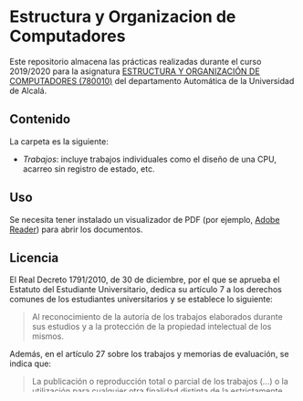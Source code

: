 # Estructura y Organizacion de Computadores

Este repositorio almacena las prácticas realizadas durante el curso 2019/2020 para la asignatura [ESTRUCTURA Y ORGANIZACIÓN DE COMPUTADORES (780010)](https://www.uah.es/es/estudios/estudios-oficiales/grados/asignatura/Estructura-y-Organizacion-de-Computadores-780010/) del departamento Automática de la Universidad de Alcalá.

## Contenido

La carpeta es la siguiente:

- _Trabajos_: incluye trabajos individuales como el diseño de una CPU, acarreo sin registro de estado, etc.

## Uso

Se necesita tener instalado un visualizador de PDF (por ejemplo, [Adobe Reader](https://get.adobe.com/es/reader/)) para abrir los documentos.

## Licencia

El Real Decreto 1791/2010, de 30 de diciembre, por el que se aprueba el Estatuto del Estudiante Universitario, dedica su artículo 7 a los derechos comunes de los estudiantes universitarios y se establece lo siguiente:

> Al reconocimiento de la autoría de los trabajos elaborados durante sus estudios y a la protección de la propiedad intelectual de los mismos.

Además, en el artículo 27 sobre los trabajos y memorias de evaluación, se indica que:
> La publicación o reproducción total o parcial de los trabajos (...) o la utilización para cualquier otra finalidad distinta de la estrictamente académica, requerirá la autorización expresa del autor o autores, de acuerdo con la legislación de propiedad intelectual.
